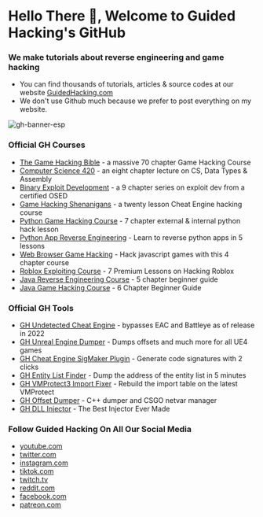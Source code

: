<h1>Hello There 👋, Welcome to Guided Hacking's GitHub</h1>
<h3>We make tutorials about reverse engineering and game hacking</h3>

- You can find thousands of tutorials, articles & source codes at our website [GuidedHacking.com](https://guidedhacking.com)
- We don't use Github much because we prefer to post everything on my website.

![gh-banner-esp](https://github.com/GH-Rake/GH-Rake/assets/15186628/d12a91e3-65af-4678-88f5-17abb0eac224)


<h3>Official GH Courses</h3>
<ul>
	<li><a href="https://guidedhacking.com/ghb" target="_blank">The Game Hacking Bible</a>&nbsp;- a massive 70 chapter Game Hacking Course</li>
	<li><a href="https://guidedhacking.com/threads/squally-cs420-game-hacking-course.14191/" target="_blank">Computer Science 420</a>&nbsp;- an eight chapter lecture on CS, Data Types &amp; Assembly</li>
	<li><a href="https://guidedhacking.com/forums/binary-exploit-development-course.551/" target="_blank">Binary Exploit Development</a>&nbsp;- a 9 chapter series on exploit dev&nbsp;from a certified OSED</li>
	<li><a href="https://guidedhacking.com/forums/game-hacking-shenanigans/" target="_blank">Game Hacking Shenanigans</a>&nbsp;- a twenty lesson Cheat Engine hacking course</li>
	<li><a href="https://guidedhacking.com/threads/python-game-hacking-tutorial-1-1-introduction.18695/" target="_blank">Python Game Hacking Course</a>&nbsp;- 7 chapter external &amp; internal python hack lesson</li>
	<li><a href="https://guidedhacking.com/threads/python-game-hacking-tutorial-2-1-introduction.19199/" target="_blank">Python App Reverse Engineering</a>&nbsp;- Learn to reverse python apps in 5 lessons</li>
	<li><a href="https://guidedhacking.com/threads/web-browser-game-hacking-intro-part-1.17726/" target="_blank">Web Browser Game Hacking</a>&nbsp;- Hack javascript games with this 4 chapter course</li>
	<li><a href="https://guidedhacking.com/forums/roblox-exploit-scripting-course-res100.521/" target="_blank">Roblox Exploiting Course</a>&nbsp;- 7 Premium Lessons on Hacking Roblox</li>
	<li><a href="https://guidedhacking.com/forums/java-reverse-engineering-course-jre100.538/" target="_blank">Java Reverse Engineering Course</a>&nbsp;- 5 chapter beginner guide</li>
	<li><a href="https://guidedhacking.com/forums/java-game-hacking-course-jgh100.553/" target="_blank">Java Game Hacking Course</a>&nbsp;- 6 Chapter Beginner Guide</li>
</ul>

<h3>Official GH Tools</h3>
<ul>
	<li><a href="https://guidedhacking.com/resources/gh-undetected-cheat-engine-download-udce-driver.14/" target="_blank">GH Undetected Cheat Engine</a>&nbsp;- bypasses EAC and Battleye as of release in 2022</li>
	<li><a href="https://guidedhacking.com/resources/gh-unreal-engine-dumper-ue4-cheat-engine-plugin.763/" target="_blank">GH Unreal Engine Dumper</a>&nbsp;- Dumps offsets and much more for all UE4 games</li>
	<li><a href="https://guidedhacking.com/resources/guided-hacking-x64-cheat-engine-sigmaker-plugin-ce-7-2.319/" target="_blank">GH Cheat Engine SigMaker Plugin</a>&nbsp;- Generate code signatures with 2 clicks</li>
	<li><a href="https://guidedhacking.com/resources/gh-entity-list-finder.36/" target="_blank">GH Entity List Finder</a>&nbsp;- Dump the address of the entity list in 5 minutes</li>
	<li><a href="https://guidedhacking.com/resources/gh-vmprotect-3-import-fixer.25/" target="_blank">GH VMProtect3 Import Fixer</a>&nbsp;- Rebuild the import table on the latest VMProtect</li>
	<li><a href="https://guidedhacking.com/resources/guided-hacking-offset-dumper-gh-offset-dumper.51/" target="_blank">GH Offset Dumper</a>&nbsp;- C++ dumper and CSGO netvar manager</li>
	<li><a href="https://guidedhacking.com/resources/guided-hacking-dll-injector.4/" target="_blank">GH DLL Injector</a>&nbsp;- The Best Injector Ever Made</li>
</ul>

<h3>Follow Guided Hacking On All Our Social Media</h3>
<ul>
	<li><a href="https://youtube.com/guidedhacking" rel="noopener" target="_blank">youtube.com</a></li>
	<li><a href="https://twitter.com/guidedhacking" rel="nofollow noopener" target="_blank">twitter.com</a></li>
	<li><a href="https://instagram.com/legitguidedhacking/" rel="nofollow noopener" target="_blank">instagram.com</a></li>
	<li><a href="https://tiktok.com/@GuidedHacking" rel="noopener" target="_blank">tiktok.com</a></li>
	<li><a href="https://twitch.tv/legitguidedhacking" rel="nofollow noopener" target="_blank">twitch.tv</a></li>
	<li><a href="https://reddit.com/r/GuidedHacking/" rel="nofollow noopener" target="_blank">reddit.com</a></li>
	<li><a href="https://facebook.com/GuidedHacking" rel="noopener" target="_blank">facebook.com</a></li>
	<li><a href="https://patreon.com/guidedhacking" rel="noopener" target="_blank">patreon.com</a></li>
</ul>
